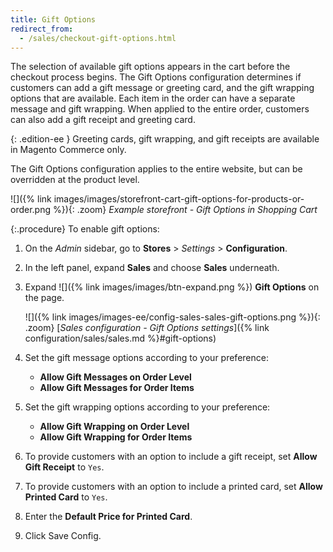```yaml
---
title: Gift Options
redirect_from:
  - /sales/checkout-gift-options.html
---
```


The selection of available gift options appears in the cart before the checkout process begins. The Gift Options configuration determines if customers can add a gift message or greeting card, and the gift wrapping options that are available. Each item in the order can have a separate message and gift wrapping. When applied to the entire order, customers can also add a gift receipt and greeting card.

{: .edition-ee }
Greeting cards, gift wrapping, and gift receipts are available in Magento Commerce only.

The Gift Options configuration applies to the entire website, but can be overridden at the product level.

![]({% link images/images/storefront-cart-gift-options-for-products-or-order.png %}){: .zoom}
_Example storefront - Gift Options in Shopping Cart_

{:.procedure}
To enable gift options:

1. On the _Admin_ sidebar, go to **Stores** > _Settings_ > **Configuration**.

1. In the left panel, expand **Sales** and choose **Sales** underneath.

1. Expand ![]({% link images/images/btn-expand.png %}) **Gift Options** on the page.

    ![]({% link images/images-ee/config-sales-sales-gift-options.png %}){: .zoom}
    <span class="caption-edition-ee">[_Sales configuration - Gift Options settings_]({% link configuration/sales/sales.md %}#gift-options)</span>

1. Set the gift message options according to your preference:

    - **Allow Gift Messages on Order Level**
    - **Allow Gift Messages for Order Items**

1. <span class="card-edition-ee"><span>Set the gift wrapping options according to your preference:

    - **Allow Gift Wrapping on Order Level**
    - **Allow Gift Wrapping for Order Items**

1. <span class="card-edition-ee"><span>To provide customers with an option to include a gift receipt, set **Allow Gift Receipt** to `Yes`.

1. <span class="card-edition-ee"><span>To provide customers with an option to include a printed card, set **Allow Printed Card** to `Yes`.

1. <span class="card-edition-ee"><span>Enter the **Default Price for Printed Card**.

1. Click <span class="btn">Save Config</span>.
